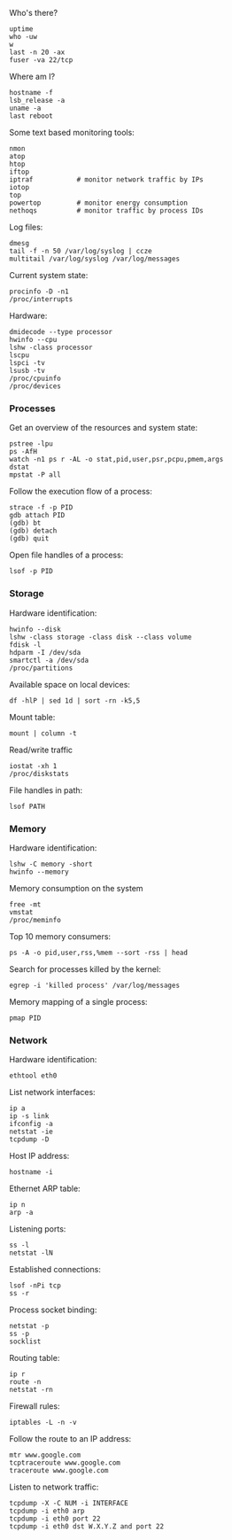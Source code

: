  Who's there?

    uptime
    who -uw
    w
    last -n 20 -ax
    fuser -va 22/tcp

Where am I?

    hostname -f
    lsb_release -a
    uname -a
    last reboot

Some text based monitoring tools:

    nmon
    atop
    htop
    iftop
    iptraf           # monitor network traffic by IPs
    iotop
    top
    powertop         # monitor energy consumption
    nethoqs          # monitor traffic by process IDs

Log files:

    dmesg
    tail -f -n 50 /var/log/syslog | ccze
    multitail /var/log/syslog /var/log/messages

Current system state:

    procinfo -D -n1
    /proc/interrupts

Hardware:

    dmidecode --type processor
    hwinfo --cpu
    lshw -class processor
    lscpu
    lspci -tv
    lsusb -tv
    /proc/cpuinfo
    /proc/devices

### Processes

Get an overview of the resources and system state:

    pstree -lpu
    ps -AfH
    watch -n1 ps r -AL -o stat,pid,user,psr,pcpu,pmem,args
    dstat
    mpstat -P all

Follow the execution flow of a process:

    strace -f -p PID
    gdb attach PID
    (gdb) bt
    (gdb) detach
    (gdb) quit

Open file handles of a process:

    lsof -p PID

### Storage

Hardware identification:

    hwinfo --disk
    lshw -class storage -class disk --class volume
    fdisk -l
    hdparm -I /dev/sda
    smartctl -a /dev/sda
    /proc/partitions

Available space on local devices:

    df -hlP | sed 1d | sort -rn -k5,5

Mount table:

    mount | column -t

Read/write traffic

    iostat -xh 1
    /proc/diskstats

File handles in path:

    lsof PATH

### Memory

Hardware identification:

    lshw -C memory -short
    hwinfo --memory

Memory consumption on the system

    free -mt
    vmstat
    /proc/meminfo

Top 10 memory consumers:

    ps -A -o pid,user,rss,%mem --sort -rss | head

Search for processes killed by the kernel:

    egrep -i 'killed process' /var/log/messages

Memory mapping of a single process:

    pmap PID

### Network

Hardware identification:

    ethtool eth0

List network interfaces:
 
    ip a
    ip -s link
    ifconfig -a
    netstat -ie
    tcpdump -D

Host IP address:

    hostname -i

Ethernet ARP table:

    ip n
    arp -a

Listening ports:

    ss -l
    netstat -lN

Established connections:

    lsof -nPi tcp
    ss -r

Process socket binding:

    netstat -p
    ss -p
    socklist

Routing table:

    ip r
    route -n 
    netstat -rn 

Firewall rules:

    iptables -L -n -v

Follow the route to an IP address:

    mtr www.google.com
    tcptraceroute www.google.com
    traceroute www.google.com

Listen to network traffic:

    tcpdump -X -C NUM -i INTERFACE
    tcpdump -i eth0 arp
    tcpdump -i eth0 port 22
    tcpdump -i eth0 dst W.X.Y.Z and port 22


